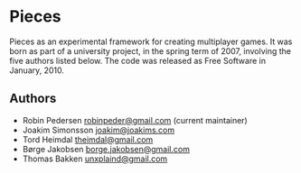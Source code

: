 Pieces
======

Pieces as an experimental framework for creating multiplayer games. It was born as part of a university project, in the spring term of 2007, involving the five authors listed below. The code was released as Free Software in January, 2010.

Authors 
-------

- Robin Pedersen <robinpeder@gmail.com> (current maintainer)
- Joakim Simonsson <joakim@joakims.com>
- Tord Heimdal <theimdal@gmail.com>
- Børge Jakobsen <borge.jakobsen@gmail.com>
- Thomas Bakken <unxplaind@gmail.com>
